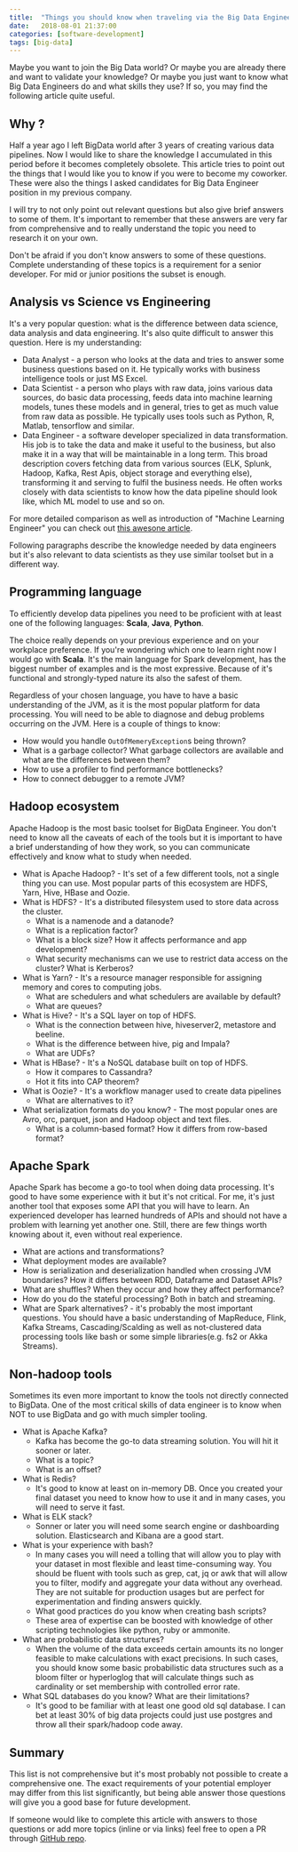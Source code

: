 ```yaml
---
title:  "Things you should know when traveling via the Big Data Engineering hype-train"
date:   2018-08-01 21:37:00
categories: [software-development]
tags: [big-data]
---
```


Maybe you want to join the Big Data world? Or maybe you are already there and want to validate your knowledge?
Or maybe you just want to know what Big Data Engineers do and what skills they use? If so, you may find the following article quite useful.


## Why ?

Half a year ago I left BigData world after 3 years of creating various data pipelines. Now I would like to share the knowledge I accumulated in this period before it becomes completely obsolete. This article tries to point out the things that I would like you to know if you were to become my coworker. These were also the things I asked candidates for Big Data Engineer position in my previous company.

I will try to not only point out relevant questions but also give brief answers to some of them. It's important to remember that these answers are very far from comprehensive and to really understand the topic you need to research it on your own.

Don't be afraid if you don't know answers to some of these questions. Complete understanding of these topics is a requirement for a senior developer. For mid or junior positions the subset is enough.

## Analysis vs Science vs Engineering
It's a very popular question: what is the difference between data science, 
data analysis and data engineering. It's also quite difficult to answer this question. 
Here is my understanding:

* Data Analyst - a person who looks at the data and tries to answer some business questions based on it. He typically works with business intelligence tools or just MS Excel.
* Data Scientist - a person who plays with raw data, joins various data sources, do basic data processing, feeds data into machine learning models, tunes these models and in general, tries to get as much value from raw data as possible. He typically uses tools such as Python, R, Matlab, tensorflow and similar.
* Data Engineer - a software developer specialized in data transformation. His job is to take the data and make it useful to the business, but also make it in a way that will be maintainable in a long term. This broad description covers fetching data from various sources (ELK, Splunk, Hadoop, Kafka, Rest Apis, object storage and everything else), transforming it and serving to fulfil the business needs. He often works closely with data scientists to know how the data pipeline should look like, which ML model to use and so on.

For more detailed comparison as well as introduction of "Machine Learning Engineer" you can check out [this awesone article](https://www.oreilly.com/ideas/data-engineers-vs-data-scientists).

Following paragraphs describe the knowledge needed by data engineers but it's also relevant to data scientists as they use similar toolset but in a different way.  

## Programming language

To efficiently develop data pipelines you need to be proficient with at least one of the following languages: **Scala**, **Java**, **Python**.

The choice really depends on your previous experience and on your workplace preference. If you're wondering which one to learn right now I would go with **Scala**. It's the main language for Spark development, has the biggest number of examples and is the most expressive. Because of it's functional and strongly-typed nature its also the safest of them. 

Regardless of your chosen language, you have to have a basic understanding of the JVM, as it is the most popular platform for data processing. You will need to be able to diagnose and debug problems occurring on the JVM. Here is a couple of things to know:

* How would you handle `OutOfMemeryException`s being thrown?
* What is a garbage collector? What garbage collectors are available and what are the differences between them?
* How to use a profiler to find performance bottlenecks?
* How to connect debugger to a remote JVM?

## Hadoop ecosystem

Apache Hadoop is the most basic toolset for BigData Engineer. 
You don't need to know all the caveats of each of the tools but it is important to have a brief understanding of how they work, so you can communicate effectively and know what to study when needed.

* What is Apache Hadoop? - It's set of a few different tools, not a single thing you can use. Most popular parts of this ecosystem are HDFS, Yarn, Hive, HBase and Oozie.
* What is HDFS? - It's a distributed filesystem used to store data across the cluster.
    * What is a namenode and a datanode? 
    * What is a replication factor?
    * What is a block size? How it affects performance and app development?
    * What security mechanisms can we use to restrict data access on the cluster? What is Kerberos?
* What is Yarn? - It's a resource manager responsible for assigning memory and cores to computing jobs. 
    * What are schedulers and what schedulers are available by default?
    * What are queues?
* What is Hive? - It's a SQL layer on top of HDFS.
    * What is the connection between hive, hiveserver2, metastore and beeline.
    * What is the difference between hive, pig and Impala?
    * What are UDFs?
* What is HBase? - It's a NoSQL database built on top of HDFS.
    * How it compares to Cassandra? 
    * Hot it fits into CAP theorem?
* What is Oozie? - It's a workflow manager used to create data pipelines
    * What are alternatives to it? 
* What serialization formats do you know? - The most popular ones are Avro, orc, parquet, json and Hadoop object and text files.
    * What is a column-based format? How it differs from row-based format?

## Apache Spark

Apache Spark has become a go-to tool when doing data processing. It's good to have some experience with it but it's not critical. For me, it's just another tool that exposes some API that you will have to learn. An experienced developer has learned hundreds of APIs and should not have a problem with learning yet another one. Still, there are few things worth knowing about it, even without real experience.

* What are actions and transformations?
* What deployment modes are available?
* How is serialization and deserialization handled when crossing JVM boundaries? How it differs between RDD, Dataframe and Dataset APIs?
* What are shuffles? When they occur and how they affect performance?
* How do you do the stateful processing? Both in batch and streaming.
* What are Spark alternatives? - it's probably the most important questions. You should have a basic understanding of MapReduce, Flink, Kafka Streams, Cascading/Scalding as well as not-clustered data processing tools like bash or some simple libraries(e.g. fs2 or Akka Streams).

## Non-hadoop tools

Sometimes its even more important to know the tools not directly connected to BigData. 
One of the most critical skills of data engineer is to know when NOT to use BigData and 
go with much simpler tooling.

* What is Apache Kafka?
    * Kafka has become the go-to data streaming solution. You will hit it sooner or later. 
    * What is a topic?
    * What is an offset?
* What is Redis? 
    * It's good to know at least on in-memory DB. Once you created your final dataset you need to know how to use it and in many cases, you will need to serve it fast.
* What is ELK stack?
    * Sonner or later you will need some search engine or dashboarding solution. Elasticsearch and Kibana are a good start.
* What is your experience with bash?
    * In many cases you will need a tolling that will allow you to play with your dataset in most flexible and least time-consuming way. 
    You should be fluent with tools such as grep, cat, jq or awk that will allow you to filter, 
    modify and aggregate your data without any overhead. They are not suitable for 
    production usages but are perfect for experimentation and finding answers quickly.
    * What good practices do you know when creating bash scripts?
    * These area of expertise can be boosted with knowledge of other scripting technologies like python, ruby or ammonite.
* What are probabilistic data structures? 
    * When the volume of the data exceeds certain amounts its no longer feasible to make calculations with exact precisions. 
    In such cases, you should know some basic probabilistic data structures such as a bloom filter or hyperloglog that will calculate things 
    such as cardinality or set membership with controlled error rate. 
* What SQL databases do you know? What are their limitations?
    * It's good to be familiar with at least one good old sql database. 
    I can bet at least 30% of big data projects could just use postgres and throw all their spark/hadoop code away.

## Summary
This list is not comprehensive but it's most probably not possible to create a comprehensive one. The exact requirements of your potential employer may differ from this list significantly, but being able answer those questions will give you a good base for future development.

If someone would like to complete this article with answers to those questions or add more topics (inline or via links) 
feel free to open a PR through [GitHub repo](https://github.com/Krever/krever.github.io).






